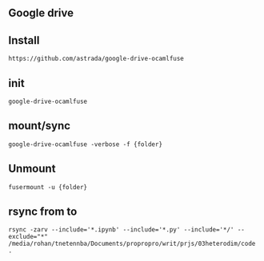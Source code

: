 ## Google drive

## Install 

    https://github.com/astrada/google-drive-ocamlfuse

## init

    google-drive-ocamlfuse

## mount/sync

    google-drive-ocamlfuse -verbose -f {folder}

## Unmount

    fusermount -u {folder}

## rsync from to

    rsync -zarv --include='*.ipynb' --include='*.py' --include='*/' --exclude="*" /media/rohan/tnetennba/Documents/propropro/writ/prjs/03heterodim/code  .
